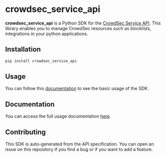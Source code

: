 # crowdsec_service_api

**crowdsec_service_api** is a Python SDK for the [CrowdSec Service API](https://docs.crowdsec.net/u/service_api/intro/).
This library enables you to manage CrowdSec resources such as blocklists, integrations in your python applications.

## Installation

```bash
pip install crowdsec_service_api
```

## Usage

You can follow this [documentation](https://docs.crowdsec.net/u/service_api/quickstart/blocklists) to see the basic usage of the SDK.

## Documentation
You can access the full usage documentation [here](https://github.com/crowdsecurity/crowdsec-service-api-sdk-python/tree/main/doc).

## Contributing

This SDK is auto-generated from the API specification. You can open an issue on this repository if you find a bug or if you want to add a feature.